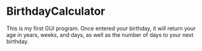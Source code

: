 # BirthdayCalculator
This is my first GUI program. 
Once entered your birthday, it will return your age in years, weeks, and days, as well as the number of days to your next birthday.

